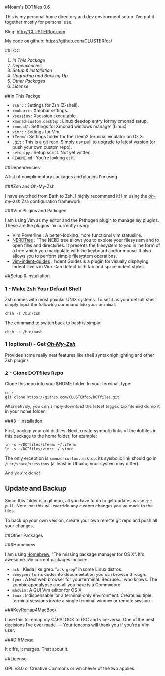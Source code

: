 #Noam's DOTfiles 0.6

This is my personal home directory and dev environment setup. I've put it 
together mostly for personal use. 

Blog: <http://CLUSTERfoo.com>

My code on github: <https://github.com/CLUSTERfoo/>

##TOC

1. *In This Package*
2. *Dependencies*
3. *Setup & Installation*
4. *Upgrading and Backing Up*
5. *Other Packages*
6. *License*



##In This Packge

* `zshrc`       :   Settings for Zsh (Z-shell).
* `xmobarrc`    :   Xmobar settings.
* `xsession`    :   Xsession executable.
* `xmonad-custom.desktop`   :    Linux desktop entry for my xmonad setup.
* `xmonad/`     :   Settings for Xmonad windows manager (Linux)   
* `vimrc`       :   Settings for Vim. 
* `iTerm/`      :   Settings folder for the iTerm2 terminal emulator on 
OS X.
* `.git`        :   This is a git repo. Simply  use pull to upgrade to 
                    latest version (or push your own custom repo).
* `setup.py`    :   Setup script. Not yet written. 
* `README.md`   :   You're looking at it.



##Dependencies

A list of complimentary packages and plugins I'm using.

###Zsh and Oh-My-Zsh

I have switched from Bash to Zsh. I highly recommend it! I'm using the 
[*oh-my-zsh*](https://github.com/robbyrussell/oh-my-zsh) Zsh configuration 
framework.

###Vim Plugins and Pathogen

I am using Vim as my editor and the Pathogen plugin to manage my plugins. These
are the plugins I'm currently using:

* [Vim Powerline](https://github.com/Lokaltog/vim-powerline)
                :   A better-looking, more functional vim statusline.
* [NERDTree](https://github.com/scrooloose/nerdtree)
                :   "The NERD tree allows you to explore your filesystem and to 
                    open files and directories. It presents the filesystem to 
                    you in the form of a tree which you manipulate with the 
                    keyboard and/or mouse. It also allows you to perform simple 
                    filesystem operations.
* [vim-indent-guides](https://github.com/nathanaelkane/vim-indent-guides)
                :   Indent Guides is a plugin for visually displaying indent 
                    levels in Vim. Can detect both tab and space indent styles.



##Setup & Installation

### 1 - Make Zsh Your Default Shell

Zsh comes with most popular UNIX systems. To set it as your default shell,
simply input the following command into your terminal:

    chsh -s /bin/zsh

The command to switch back to bash is simply:

    chsh -s /bin/bash


### 1 (optional) - Get [*Oh-My-Zsh*](https://github.com/robbyrussell/oh-my-zsh)

Provides some really neat features like shell syntax highlighting and other Zsh
plugins.


### 2 - Clone DOTfiles Repo ##

Clone this repo into your $HOME folder. In your terminal, type:

    cd ~
    git clone https://github.com/CLUSTERfoo/DOTfiles.git

Alternatively, you can simply download the latest tagged zip file and dump it in
your home folder.


###3 - Installation

First, backup your old dotfiles. Next, create symbolic
links of the dotfiles in this package to the home folder, for example:

    ln -s ~/DOTfiles/iTerm/ ~/.iTerm
    ln -s ~/DOTfiles/vimrc ~/.vimrc

The only exception is `xmonad-custom.desktop`: its symbolic link should go in 
`/usr/share/xsessions` (at least in Ubuntu; your system may differ). 

And you're done!

## Update and Backup

Since this folder is a git repo, all you have to do to get updates is use `git
pull`. Note that this will override any custom changes you've made to the files.

To back up your own version, create your own remote git repo and push
all your changes.

##Other Packages

###Homebrew

I am using [Homebrew](http://mxcl.github.com/homebrew/), "The missing package 
manager for OS X". It's awesome. My current packages include:

* `ack`     :   Kinda like grep. "`ack-grep`" in some Linux distros.
* `doxygen` :   Turns code into documentation you can browse through.
* `lynx`    :   A text web browser for your terminal. Because... who knows. The 
                zombie apocalypse and all you have is a Commodore. 
* `macvim`  :   A GUI Vim editor for OS X.
* `tmux`    :   Indispensable for a terminal-only environment. Create multiple
                terminal sessions inside a single terminal window or remote
                session.

###KeyRemap4MacBook

I use this to remap my CAPSLOCK to ESC and vice-versa. One of the best
decisions I've ever made! -- Your tendons will thank you if you're a Vim user.

###DiffMerge

It diffs, it merges. That about it.

##License

GPL v3.0 or Creative Commons or whichever of the two applies. 

